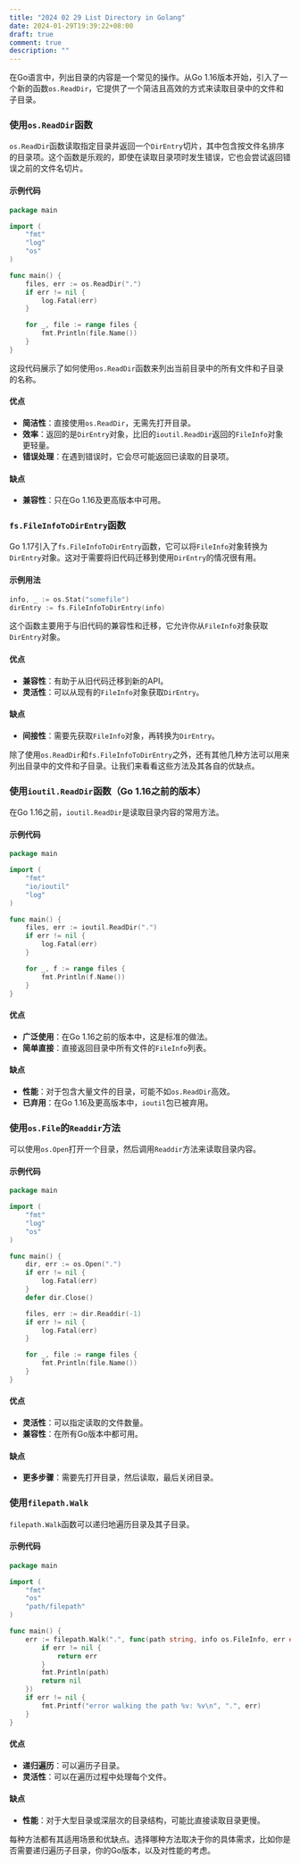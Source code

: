 ```yaml
---
title: "2024 02 29 List Directory in Golang"
date: 2024-01-29T19:39:22+08:00
draft: true
comment: true
description: ""
---
```



在Go语言中，列出目录的内容是一个常见的操作。从Go 1.16版本开始，引入了一个新的函数`os.ReadDir`，它提供了一个简洁且高效的方式来读取目录中的文件和子目录。

### 使用`os.ReadDir`函数

`os.ReadDir`函数读取指定目录并返回一个`DirEntry`切片，其中包含按文件名排序的目录项。这个函数是乐观的，即使在读取目录项时发生错误，它也会尝试返回错误之前的文件名切片。

#### 示例代码

```go
package main

import (
    "fmt"
    "log"
    "os"
)

func main() {
    files, err := os.ReadDir(".")
    if err != nil {
        log.Fatal(err)
    }

    for _, file := range files {
        fmt.Println(file.Name())
    }
}
```

这段代码展示了如何使用`os.ReadDir`函数来列出当前目录中的所有文件和子目录的名称。

#### 优点

- **简洁性**：直接使用`os.ReadDir`，无需先打开目录。
- **效率**：返回的是`DirEntry`对象，比旧的`ioutil.ReadDir`返回的`FileInfo`对象更轻量。
- **错误处理**：在遇到错误时，它会尽可能返回已读取的目录项。

#### 缺点

- **兼容性**：只在Go 1.16及更高版本中可用。

### `fs.FileInfoToDirEntry`函数

Go 1.17引入了`fs.FileInfoToDirEntry`函数，它可以将`FileInfo`对象转换为`DirEntry`对象。这对于需要将旧代码迁移到使用`DirEntry`的情况很有用。

#### 示例用法

```go
info, _ := os.Stat("somefile")
dirEntry := fs.FileInfoToDirEntry(info)
```

这个函数主要用于与旧代码的兼容性和迁移，它允许你从`FileInfo`对象获取`DirEntry`对象。

#### 优点

- **兼容性**：有助于从旧代码迁移到新的API。
- **灵活性**：可以从现有的`FileInfo`对象获取`DirEntry`。

#### 缺点

- **间接性**：需要先获取`FileInfo`对象，再转换为`DirEntry`。

除了使用`os.ReadDir`和`fs.FileInfoToDirEntry`之外，还有其他几种方法可以用来列出目录中的文件和子目录。让我们来看看这些方法及其各自的优缺点。

###  使用`ioutil.ReadDir`函数（Go 1.16之前的版本）

在Go 1.16之前，`ioutil.ReadDir`是读取目录内容的常用方法。

#### 示例代码

```go
package main

import (
    "fmt"
    "io/ioutil"
    "log"
)

func main() {
    files, err := ioutil.ReadDir(".")
    if err != nil {
        log.Fatal(err)
    }

    for _, f := range files {
        fmt.Println(f.Name())
    }
}

```

#### 优点

- **广泛使用**：在Go 1.16之前的版本中，这是标准的做法。
- **简单直接**：直接返回目录中所有文件的`FileInfo`列表。

#### 缺点

- **性能**：对于包含大量文件的目录，可能不如`os.ReadDir`高效。
- **已弃用**：在Go 1.16及更高版本中，`ioutil`包已被弃用。

### 使用`os.File`的`Readdir`方法

可以使用`os.Open`打开一个目录，然后调用`Readdir`方法来读取目录内容。

#### 示例代码

```go
package main

import (
    "fmt"
    "log"
    "os"
)

func main() {
    dir, err := os.Open(".")
    if err != nil {
        log.Fatal(err)
    }
    defer dir.Close()

    files, err := dir.Readdir(-1)
    if err != nil {
        log.Fatal(err)
    }

    for _, file := range files {
        fmt.Println(file.Name())
    }
}
```

#### 优点

- **灵活性**：可以指定读取的文件数量。
- **兼容性**：在所有Go版本中都可用。

#### 缺点

- **更多步骤**：需要先打开目录，然后读取，最后关闭目录。

### 使用`filepath.Walk`

`filepath.Walk`函数可以递归地遍历目录及其子目录。

#### 示例代码

```go
package main

import (
    "fmt"
    "os"
    "path/filepath"
)

func main() {
    err := filepath.Walk(".", func(path string, info os.FileInfo, err error) error {
        if err != nil {
            return err
        }
        fmt.Println(path)
        return nil
    })
    if err != nil {
        fmt.Printf("error walking the path %v: %v\n", ".", err)
    }
}
```

#### 优点

- **递归遍历**：可以遍历子目录。
- **灵活性**：可以在遍历过程中处理每个文件。

#### 缺点

- **性能**：对于大型目录或深层次的目录结构，可能比直接读取目录更慢。

每种方法都有其适用场景和优缺点。选择哪种方法取决于你的具体需求，比如你是否需要递归遍历子目录，你的Go版本，以及对性能的考虑。
